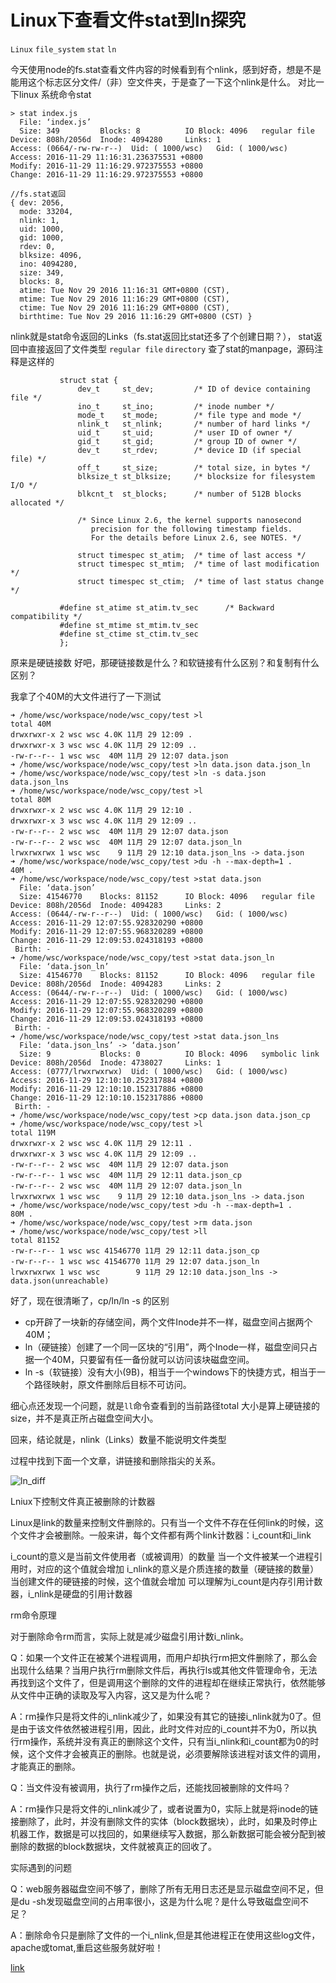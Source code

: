 # Linux下查看文件stat到ln探究

`Linux` `file_system` `stat` `ln`

今天使用node的fs.stat查看文件内容的时候看到有个nlink，感到好奇，想是不是能用这个标志区分文件/（非）空文件夹，于是查了一下这个nlink是什么。
对比一下linux 系统命令stat 
```
> stat index.js 
  File: ‘index.js’
  Size: 349       	Blocks: 8          IO Block: 4096   regular file
Device: 808h/2056d	Inode: 4094280     Links: 1
Access: (0664/-rw-rw-r--)  Uid: ( 1000/wsc)   Gid: ( 1000/wsc)
Access: 2016-11-29 11:16:31.236375531 +0800
Modify: 2016-11-29 11:16:29.972375553 +0800
Change: 2016-11-29 11:16:29.972375553 +0800

//fs.stat返回
{ dev: 2056,
  mode: 33204,
  nlink: 1,
  uid: 1000,
  gid: 1000,
  rdev: 0,
  blksize: 4096,
  ino: 4094280,
  size: 349,
  blocks: 8,
  atime: Tue Nov 29 2016 11:16:31 GMT+0800 (CST),
  mtime: Tue Nov 29 2016 11:16:29 GMT+0800 (CST),
  ctime: Tue Nov 29 2016 11:16:29 GMT+0800 (CST),
  birthtime: Tue Nov 29 2016 11:16:29 GMT+0800 (CST) }
```
nlink就是stat命令返回的Links（fs.stat返回比stat还多了个创建日期？），
stat返回中直接返回了文件类型 `regular file` `directory`
查了stat的manpage，源码注释是这样的
```
           struct stat {
               dev_t     st_dev;         /* ID of device containing file */
               ino_t     st_ino;         /* inode number */
               mode_t    st_mode;        /* file type and mode */
               nlink_t   st_nlink;       /* number of hard links */
               uid_t     st_uid;         /* user ID of owner */
               gid_t     st_gid;         /* group ID of owner */
               dev_t     st_rdev;        /* device ID (if special file) */
               off_t     st_size;        /* total size, in bytes */
               blksize_t st_blksize;     /* blocksize for filesystem I/O */
               blkcnt_t  st_blocks;      /* number of 512B blocks allocated */

               /* Since Linux 2.6, the kernel supports nanosecond
                  precision for the following timestamp fields.
                  For the details before Linux 2.6, see NOTES. */

               struct timespec st_atim;  /* time of last access */
               struct timespec st_mtim;  /* time of last modification */
               struct timespec st_ctim;  /* time of last status change */

           #define st_atime st_atim.tv_sec      /* Backward compatibility */
           #define st_mtime st_mtim.tv_sec
           #define st_ctime st_ctim.tv_sec
           };
```
原来是硬链接数
好吧，那硬链接数是什么？和软链接有什么区别？和复制有什么区别？

我拿了个40M的大文件进行了一下测试
```
➜ /home/wsc/workspace/node/wsc_copy/test >l
total 40M
drwxrwxr-x 2 wsc wsc 4.0K 11月 29 12:09 .
drwxrwxr-x 3 wsc wsc 4.0K 11月 29 12:09 ..
-rw-r--r-- 1 wsc wsc  40M 11月 29 12:07 data.json
➜ /home/wsc/workspace/node/wsc_copy/test >ln data.json data.json_ln
➜ /home/wsc/workspace/node/wsc_copy/test >ln -s data.json data.json_lns
➜ /home/wsc/workspace/node/wsc_copy/test >l
total 80M
drwxrwxr-x 2 wsc wsc 4.0K 11月 29 12:10 .
drwxrwxr-x 3 wsc wsc 4.0K 11月 29 12:09 ..
-rw-r--r-- 2 wsc wsc  40M 11月 29 12:07 data.json
-rw-r--r-- 2 wsc wsc  40M 11月 29 12:07 data.json_ln
lrwxrwxrwx 1 wsc wsc    9 11月 29 12:10 data.json_lns -> data.json
➜ /home/wsc/workspace/node/wsc_copy/test >du -h --max-depth=1 .
40M	.
➜ /home/wsc/workspace/node/wsc_copy/test >stat data.json
  File: ‘data.json’
  Size: 41546770  	Blocks: 81152      IO Block: 4096   regular file
Device: 808h/2056d	Inode: 4094283     Links: 2
Access: (0644/-rw-r--r--)  Uid: ( 1000/wsc)   Gid: ( 1000/wsc)
Access: 2016-11-29 12:07:55.928320290 +0800
Modify: 2016-11-29 12:07:55.968320289 +0800
Change: 2016-11-29 12:09:53.024318193 +0800
 Birth: -
➜ /home/wsc/workspace/node/wsc_copy/test >stat data.json_ln
  File: ‘data.json_ln’
  Size: 41546770  	Blocks: 81152      IO Block: 4096   regular file
Device: 808h/2056d	Inode: 4094283     Links: 2
Access: (0644/-rw-r--r--)  Uid: ( 1000/wsc)   Gid: ( 1000/wsc)
Access: 2016-11-29 12:07:55.928320290 +0800
Modify: 2016-11-29 12:07:55.968320289 +0800
Change: 2016-11-29 12:09:53.024318193 +0800
 Birth: -
➜ /home/wsc/workspace/node/wsc_copy/test >stat data.json_lns
  File: ‘data.json_lns’ -> ‘data.json’
  Size: 9         	Blocks: 0          IO Block: 4096   symbolic link
Device: 808h/2056d	Inode: 4738027     Links: 1
Access: (0777/lrwxrwxrwx)  Uid: ( 1000/wsc)   Gid: ( 1000/wsc)
Access: 2016-11-29 12:10:10.252317884 +0800
Modify: 2016-11-29 12:10:10.152317886 +0800
Change: 2016-11-29 12:10:10.152317886 +0800
 Birth: -
➜ /home/wsc/workspace/node/wsc_copy/test >cp data.json data.json_cp
➜ /home/wsc/workspace/node/wsc_copy/test >l
total 119M
drwxrwxr-x 2 wsc wsc 4.0K 11月 29 12:11 .
drwxrwxr-x 3 wsc wsc 4.0K 11月 29 12:09 ..
-rw-r--r-- 2 wsc wsc  40M 11月 29 12:07 data.json
-rw-r--r-- 1 wsc wsc  40M 11月 29 12:11 data.json_cp
-rw-r--r-- 2 wsc wsc  40M 11月 29 12:07 data.json_ln
lrwxrwxrwx 1 wsc wsc    9 11月 29 12:10 data.json_lns -> data.json
➜ /home/wsc/workspace/node/wsc_copy/test >du -h --max-depth=1 .
80M	.
➜ /home/wsc/workspace/node/wsc_copy/test >rm data.json
➜ /home/wsc/workspace/node/wsc_copy/test >ll
total 81152
-rw-r--r-- 1 wsc wsc 41546770 11月 29 12:11 data.json_cp
-rw-r--r-- 1 wsc wsc 41546770 11月 29 12:07 data.json_ln
lrwxrwxrwx 1 wsc wsc        9 11月 29 12:10 data.json_lns -> data.json(unreachable)

```

好了，现在很清晰了，cp/ln/ln -s 的区别

* cp开辟了一块新的存储空间，两个文件Inode并不一样，磁盘空间占据两个40M；
* ln（硬链接）创建了一个同一区块的“引用”，两个Inode一样，磁盘空间只占据一个40M，只要留有任一备份就可以访问该块磁盘空间。
* ln -s（软链接）没有大小(9B)，相当于一个windows下的快捷方式，相当于一个路径映射，原文件删除后目标不可访问。

细心点还发现一个问题，就是`ll`命令查看到的当前路径total 大小是算上硬链接的size，并不是真正所占磁盘空间大小。

回来，结论就是，nlink（Links）数量不能说明文件类型

过程中找到下面一个文章，讲链接和删除指尖的关系。

![ln_diff](../images/ln_diff.jpg)


Lniux下控制文件真正被删除的计数器

Linux是link的数量来控制文件删除的。只有当一个文件不存在任何link的时候，这个文件才会被删除。一般来讲，每个文件都有两个link计数器：i_count和i_link

i_count的意义是当前文件使用者（或被调用）的数量
当一个文件被某一个进程引用时，对应的这个值就会增加
i_nlink的意义是介质连接的数量（硬链接的数量）
当创建文件的硬链接的时候，这个值就会增加
可以理解为i_count是内存引用计数器，i_nlink是硬盘的引用计数器

rm命令原理

对于删除命令rm而言，实际上就是减少磁盘引用计数i_nlink。

Q：如果一个文件正在被某个进程调用，而用户却执行rm把文件删除了，那么会出现什么结果？当用户执行rm删除文件后，再执行ls或其他文件管理命令，无法再找到这个文件了，但是调用这个删除的文件的进程却在继续正常执行，依然能够从文件中正确的读取及写入内容，这又是为什么呢？

A：rm操作只是将文件的i_nlink减少了，如果没有其它的链接i_nlink就为0了。但是由于该文件依然被进程引用，因此，此时文件对应的i_count并不为0，所以执行rm操作，系统并没有真正的删除这个文件，只有当i_nlink和i_count都为0的时候，这个文件才会被真正的删除。也就是说，必须要解除该进程对该文件的调用，才能真正的删除。

Q：当文件没有被调用，执行了rm操作之后，还能找回被删除的文件吗？

A：rm操作只是将文件的i_nlink减少了，或者说置为0，实际上就是将inode的链接删除了，此时，并没有删除文件的实体（block数据块），此时，如果及时停止机器工作，数据是可以找回的，如果继续写入数据，那么新数据可能会被分配到被删除的数据的block数据块，文件就被真正的回收了。

实际遇到的问题

Q：web服务器磁盘空间不够了，删除了所有无用日志还是显示磁盘空间不足，但是du -sh发现磁盘空间的占用率很小，这是为什么呢？是什么导致磁盘空间不足？

A：删除命令只是删除了文件的一个i_nlink,但是其他进程正在使用这些log文件，apache或tomat,重启这些服务就好啦！

[link](http://www.cnblogs.com/cherishry/p/5886069.html)
